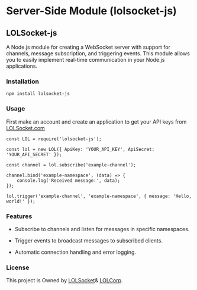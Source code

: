 # Server-Side Module (lolsocket-js)
## LOLSocket-js

A Node.js module for creating a WebSocket server with support for channels, message subscription, and triggering events. This module allows you to easily implement real-time communication in your Node.js applications.


### Installation

```
npm install lolsocket-js
```

### Usage

First make an account and create an application to get your API keys from [LOLSocket.com](https://lolsocket.com)


```
const LOL = require('lolsocket-js');

const lol = new LOL({ ApiKey: 'YOUR_API_KEY', ApiSecret: 'YOUR_API_SECRET' });

const channel = lol.subscribe('example-channel');

channel.bind('example-namespace', (data) => {
    console.log('Received message:', data);
});

lol.trigger('example-channel', 'example-namespace', { message: 'Hello, world!' });
```



### Features

- Subscribe to channels and listen for messages in specific namespaces.

- Trigger events to broadcast messages to subscribed clients.

- Automatic connection handling and error logging.


### License

This project is Owned by [LOLSocket](https://lolsocket.com)& [LOLCorp](https://lolcorp.co.uk). 

